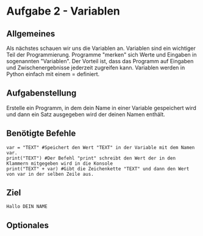 # Aufgabe 2 - Variablen
## Allgemeines
Als nächstes schauen wir uns die Variablen an. Variablen sind ein wichtiger Teil der Programmierung. Programme "merken" sich Werte und Eingaben in sogenannten "Variablen". Der Vorteil ist, dass das Programm auf Eingaben und Zwischenergebnisse jederzeit zugreifen kann.
Variablen werden in Python einfach mit einem = definiert.

## Aufgabenstellung
Erstelle ein Programm, in dem dein Name in einer Variable gespeichert wird und dann ein Satz ausgegeben wird der deinen Namen enthält.

## Benötigte Befehle
```
var = "TEXT" #Speichert den Wert "TEXT" in der Variable mit dem Namen var.
print("TEXT") #Der Befehl "print" schreibt den Wert der in den Klammern mitgegeben wird in die Konsole
print("TEXT" + var) #Gibt die Zeichenkette "TEXT" und dann den Wert von var in der selben Zeile aus.
```

## Ziel
```
Hallo DEIN NAME
```
## Optionales
